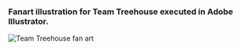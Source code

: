 ### Fanart illustration for Team Treehouse executed in Adobe Illustrator.

![Team Treehouse fan art](https://raw.github.com/ichabodcole/treehouse_illustration/master/mike_final.png)